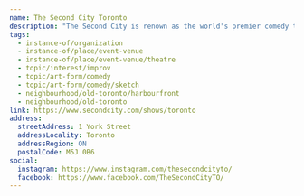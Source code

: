 ```yaml
---
name: The Second City Toronto
description: "The Second City is renown as the world's premier comedy theatre, with critically-acclaimed live improv and sketch comedy shows on stage every night. Enjoy a night of laughs and up-to-the-minute satire from the legendary comedy troupe that inspired Saturday Night Live, SCTV, and Whose Line Is It Anyway! The Second City's list of alumni include entertainment legends such as Martin Short, Eugene Levy, Gilda Radner, John Candy, Andrea Martin, Mike Myers, Colin Mochrie, and many more."
tags:
  - instance-of/organization
  - instance-of/place/event-venue
  - instance-of/place/event-venue/theatre
  - topic/interest/improv
  - topic/art-form/comedy
  - topic/art-form/comedy/sketch
  - neighbourhood/old-toronto/harbourfront
  - neighbourhood/old-toronto
link: https://www.secondcity.com/shows/toronto
address:
  streetAddress: 1 York Street
  addressLocality: Toronto
  addressRegion: ON
  postalCode: M5J 0B6
social:
  instagram: https://www.instagram.com/thesecondcityto/
  facebook: https://www.facebook.com/TheSecondCityTO/
---
```

